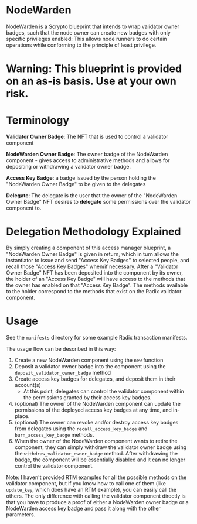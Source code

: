 # NodeWarden
NodeWarden is a Scrypto blueprint that intends to wrap validator owner badges, such that the node owner can create new badges with only specific privileges enabled: This allows node runners to do certain operations while conforming to the principle of least privilege.

# Warning: This blueprint is provided on an as-is basis. Use at your own risk.

# Terminology
**Validator Owner Badge**: The NFT that is used to control a validator component

**NodeWarden Owner Badge**: The owner badge of the NodeWarden component - gives access to administrative methods and allows for depositing or withdrawing a validator owner badge.

**Access Key Badge**: a badge issued by the person holding the "NodeWarden Owner Badge" to be given to the delegates

**Delegate**: The delegate is the user that the owner of the "NodeWarden Owner Badge" NFT desires to **delegate** some permissions over the validator component to.

# Delegation Methodology Explained
By simply creating a component of this access manager blueprint, a "NodeWarden Owner Badge" is given in return, which in turn allows the instantiator to issue and send "Access Key Badges" to selected people, and recall those "Access Key Badges" when/if necessary.
After a "Validator Owner Badge" NFT has been deposited into the component by its owner, the holder of an "Access Key Badge" will have access to the methods that the owner has enabled on that "Access Key Badge". The methods available to the holder correspond to the methods that exist on the Radix validator component.

# Usage
See the `manifests` directory for some example Radix transaction manifests.

The usage flow can be described in this way:

1. Create a new NodeWarden component using the `new` function
2. Deposit a validator owner badge into the component using the `deposit_validator_owner_badge` method
3. Create access key badges for delegates, and deposit them in their account(s)
    - At this point, delegates can control the validator component within the permissions granted by their access key badges.
4. (optional) The owner of the NodeWarden component can update the permissions of the deployed access key badges at any time, and in-place.
5. (optional) The owner can revoke and/or destroy access key badges from delegates using the `recall_access_key_badge` and `burn_access_key_badge` methods.
6. When the owner of the NodeWarden component wants to retire the component, they can simply withdraw the validator owner badge using the `withdraw_validator_owner_badge` method. After withdrawing the badge, the component will be essentially disabled and it can no longer control the validator component.

Note: I haven't provided RTM examples for all the possible methods on the validator component, but if you know how to call one of them (like `update_key`, which does have an RTM example), you can easily call the others. The only difference with calling the validator component directly is that you have to produce a proof of either a NodeWarden owner badge or a NodeWarden access key badge and pass it along with the other parameters.